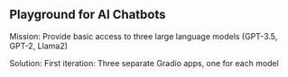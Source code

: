 ## Playground for AI Chatbots

Mission: Provide basic access to three large language models (GPT-3.5, GPT-2, Llama2)

Solution: First iteration: Three separate Gradio apps, one for each model


